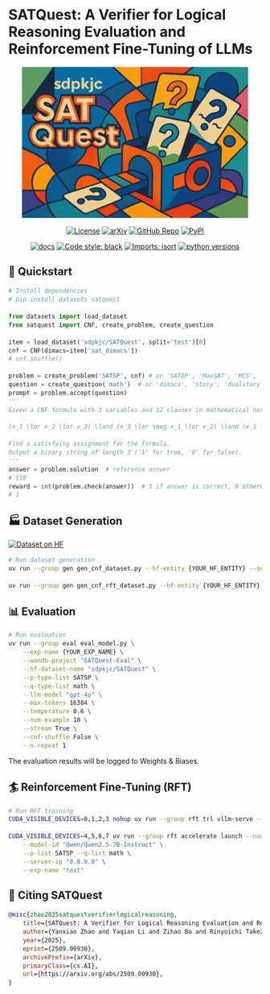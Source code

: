 # SATQuest: A Verifier for Logical Reasoning Evaluation and Reinforcement Fine-Tuning of LLMs

<div align="center">

<img src="./docs/media/satquest.png" width="450">

<br>

[![License](https://img.shields.io/pypi/l/satquest)](https://github.com/sdpkjc/satquest)
[![arXiv](https://img.shields.io/badge/arXiv-2509.00930-b31b1b.svg)](https://arxiv.org/abs/2509.00930)
[![GitHub Repo](https://img.shields.io/badge/GitHub-sdpkjc/SATQuest-181717?logo=github)](https://github.com/sdpkjc/SATQuest)
[![PyPI](https://img.shields.io/pypi/v/satquest?logo=pypi)](https://pypi.org/project/satquest/)

[![docs](https://img.shields.io/github/deployments/sdpkjc/SATQuest/Production?label=docs&logo=vercel)](https://SATQuest.sdpkjc.com/)
[![Code style: black](https://img.shields.io/badge/code%20style-black-000000.svg)](https://github.com/psf/black)
[![Imports: isort](https://img.shields.io/badge/%20imports-isort-%231674b1?style=flat&labelColor=ef8336)](https://pycqa.github.io/isort/)
[![python versions](https://img.shields.io/pypi/pyversions/satquest)](https://pypi.org/project/satquest)

</div>

## 🚀 Quickstart

```python
# Install dependencies
# pip install datasets satquest

from datasets import load_dataset
from satquest import CNF, create_problem, create_question

item = load_dataset('sdpkjc/SATQuest', split='test')[0]
cnf = CNF(dimacs=item['sat_dimacs'])
# cnf.shuffle()

problem = create_problem('SATSP', cnf) # or 'SATDP', 'MaxSAT', 'MCS', 'MUS'
question = create_question('math')  # or 'dimacs', 'story', 'dualstory'
prompt = problem.accept(question)
'''
Given a CNF formula with 3 variables and 12 clauses in mathematical notation:

(x_1 \lor x_2 \lor x_3) \land (x_3 \lor \neg x_1 \lor x_2) \land (x_1 \lor x_3 \lor \neg x_2) \land (x_1 \lor \neg x_2) \land (x_3 \lor x_1 \lor \neg x_2) \land (x_3 \lor \neg x_1 \lor x_2) \land (\neg x_3 \lor \neg x_1) \land (\neg x_1 \lor x_2 \lor x_3) \land (\neg x_2 \lor \neg x_3) \land (\neg x_2 \lor x_3 \lor x_1) \land (x_1 \lor \neg x_3) \land (\neg x_3 \lor \neg x_2 \lor \neg x_1)

Find a satisfying assignment for the formula.
Output a binary string of length 3 ('1' for true, '0' for false).
'''
answer = problem.solution  # reference answer
# 110
reward = int(problem.check(answer))  # 1 if answer is correct, 0 otherwise
# 1
```

## 🏭 Dataset Generation

[![Dataset on HF](https://huggingface.co/datasets/huggingface/badges/resolve/main/dataset-on-hf-sm.svg)]([https://huggingface.co/sdpkjc/](https://huggingface.co/collections/sdpkjc/satquest-6820687d856b96f869921e53))

```bash
# Run dataset generation
uv run --group gen gen_cnf_dataset.py --hf-entity {YOUR_HF_ENTITY} --seed 9527

uv run --group gen gen_cnf_rft_dataset.py --hf-entity {YOUR_HF_ENTITY} --seed 9527
```

## 📊 Evaluation

```bash
# Run evaluation
uv run --group eval eval_model.py \
    --exp-name {YOUR_EXP_NAME} \
    --wandb-project "SATQuest-Eval" \
    --hf-dataset-name "sdpkjc/SATQuest" \
    --p-type-list SATSP \
    --q-type-list math \
    --llm-model "gpt-4o" \
    --max-tokens 16384 \
    --temperature 0.6 \
    --num-example 10 \
    --stream True \
    --cnf-shuffle False \
    --n-repeat 1
```

The evaluation results will be logged to Weights & Biases.

## 🏄 Reinforcement Fine-Tuning (RFT)

```bash
# Run RFT training
CUDA_VISIBLE_DEVICES=0,1,2,3 nohup uv run --group rft trl vllm-serve --model "Qwen/Qwen2.5-7B-Instruct" --tensor_parallel_size 4 --max_model_len 16384  --gpu_memory_utilization 0.9 --enable_prefix_caching True &

CUDA_VISIBLE_DEVICES=4,5,6,7 uv run --group rft accelerate launch --num-processes 4 --config-file zero3.yaml rft.py \
    --model-id "Qwen/Qwen2.5-7B-Instruct" \
    --p-list SATSP --q-list math \
    --server-ip "0.0.0.0" \
    --exp-name "test"
```


## 🔖 Citing SATQuest

```bibtex
@misc{zhao2025satquestverifierlogicalreasoning,
    title={SATQuest: A Verifier for Logical Reasoning Evaluation and Reinforcement Fine-Tuning of LLMs}, 
    author={Yanxiao Zhao and Yaqian Li and Zihao Bo and Rinyoichi Takezoe and Haojia Hui and Mo Guang and Lei Ren and Xiaolin Qin and Kaiwen Long},
    year={2025},
    eprint={2509.00930},
    archivePrefix={arXiv},
    primaryClass={cs.AI},
    url={https://arxiv.org/abs/2509.00930}, 
}
```
